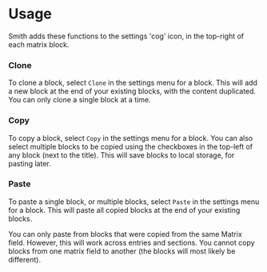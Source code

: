 # Usage
Smith adds these functions to the settings 'cog' icon, in the top-right of each matrix block.

### Clone
To clone a block, select `Clone` in the settings menu for a block. This will add a new block at the end of your existing blocks, with the content duplicated. You can only clone a single block at a time.

### Copy
To copy a block, select `Copy` in the settings menu for a block. You can also select multiple blocks to be copied using the checkboxes in the top-left of any block (next to the title). This will save blocks to local storage, for pasting later.

### Paste
To paste a single block, or multiple blocks, select `Paste` in the settings menu for a block. This will paste all copied blocks at the end of your existing blocks.

You can only paste from blocks that were copied from the same Matrix field. However, this will work across entries and sections. You cannot copy blocks from one matrix field to another (the blocks will most likely be different).
